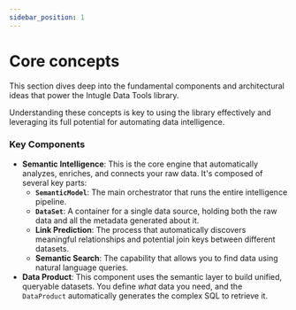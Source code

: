 ```yaml
---
sidebar_position: 1
---
```


# Core concepts

This section dives deep into the fundamental components and architectural ideas that power the Intugle Data Tools library.

Understanding these concepts is key to using the library effectively and leveraging its full potential for automating data intelligence.

### Key Components

*   **Semantic Intelligence**: This is the core engine that automatically analyzes, enriches, and connects your raw data. It's composed of several key parts:
    *   **`SemanticModel`**: The main orchestrator that runs the entire intelligence pipeline.
    *   **`DataSet`**: A container for a single data source, holding both the raw data and all the metadata generated about it.
    *   **Link Prediction**: The process that automatically discovers meaningful relationships and potential join keys between different datasets.
    *   **Semantic Search**: The capability that allows you to find data using natural language queries.
*   **Data Product**: This component uses the semantic layer to build unified, queryable datasets. You define *what* data you need, and the `DataProduct` automatically generates the complex SQL to retrieve it.